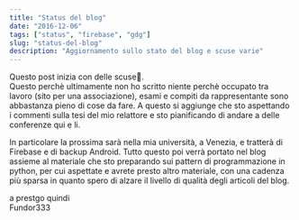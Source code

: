 ```yaml
---
title: "Status del blog"
date: "2016-12-06"
tags: ["status", "firebase", "gdg"]
slug: "status-del-blog"
description: "Aggiornamento sullo stato del blog e scuse varie"
---
```


Questo post inizia con delle scuse🙇.\
Questo perchè ultimamente non ho scritto niente perchè occupato tra
lavoro (sito per una associazione), esami e compiti da rappresentante
sono abbastanza pieno di cose da fare. A questo si aggiunge che sto
aspettando i commenti sulla tesi del mio relattore e sto pianificando di
andare a delle conferenze qui e li.

<!--more-->

In particolare la prossima sarà nella mia università, a Venezia, e
tratterà di Firebase e di backup Android. Tutto questo poi verrà portato
nel blog assieme al materiale che sto preparando sui pattern di
programmazione in python, per cui aspettate e avrete presto altro
materiale, con una cadenza più sparsa in quanto spero di alzare il
livello di qualità degli articoli del blog.

a prestgo quindi\
Fundor333
